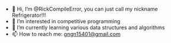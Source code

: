 - 👋 Hi, I’m @RickCompileError, you can just call my nickname Refrigerator!!!
- 👀 I’m interested in competitive programming
- 🌱 I’m currently learning various data structures and algorithms
- 📫 How to reach me: gngn15401@gmail.com

<!---
RickCompileError/RickCompileError is a ✨ special ✨ repository because its `README.md` (this file) appears on your GitHub profile.
You can click the Preview link to take a look at your changes.
--->
